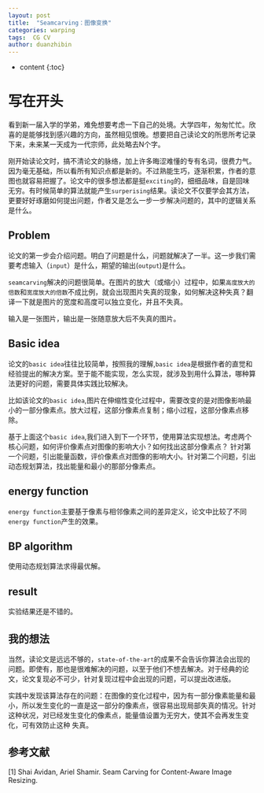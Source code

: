 ```yaml
---
layout: post
title:  "Seamcarving：图像变换"
categories: warping  
tags:  CG CV
author: duanzhibin
---
```


* content
{:toc}

# 写在开头
  看到新一届入学的学弟，难免想要考虑一下自己的处境。大学四年，匆匆忙忙。欣喜的是能够找到感兴趣的方向，虽然相见恨晚。想要把自己读论文的所思所考记录下来，未来某一天成为一代宗师，此处略去N个字。

  刚开始读论文时，搞不清论文的脉络，加上许多晦涩难懂的专有名词，很费力气。因为毫无基础，所以看所有知识点都是新的。不过熟能生巧，逐渐积累，作者的意图也就容易把握了。论文中的很多想法都是挺`exciting`的，细细品味，自是回味无穷。有时候简单的算法就能产生`surperising`结果。读论文不仅要学会其方法，更要好好琢磨如何提出问题，作者又是怎么一步一步解决问题的，其中的逻辑关系是什么。
    




## Problem
  论文的第一步会介绍问题。明白了问题是什么，问题就解决了一半。这一步我们需要考虑输入（`input`）是什么，期望的输出(`output`)是什么。

  `seamcarving`解决的问题很简单。在图片的放大（或缩小）过程中，如果`高度放大的倍数`和`宽度放大的倍数`不成比例，就会出现图片失真的现象，如何解决这种失真？翻译一下就是图片的宽度和高度可以独立变化，并且不失真。
  
  输入是一张图片，输出是一张随意放大后不失真的图片。

## Basic idea
  论文的`basic idea`往往比较简单，按照我的理解,`basic idea`是根据作者的直觉和经验提出的解决方案。至于能不能实现，怎么实现，就涉及到用什么算法，哪种算法更好的问题，需要具体实践比较解决。
  
  比如该论文的`basic idea`,图片在伸缩性变化过程中，需要改变的是对图像影响最小的一部分像素点。放大过程，这部分像素点复制；缩小过程，这部分像素点移除。

  基于上面这个`basic idea`,我们进入到下一个环节，使用算法实现想法。考虑两个核心问题，如何评价像素点对图像的影响大小？如何找出这部分像素点？ 针对第一个问题，引出能量函数，评价像素点对图像的影响大小。针对第二个问题，引出动态规划算法，找出能量和最小的那部分像素点。

## energy function
  `energy function`主要基于像素与相邻像素之间的差异定义，论文中比较了不同`energy function`产生的效果。

## BP algorithm
  使用动态规划算法求得最优解。

## result 
  实验结果还是不错的。

## 我的想法
  当然，读论文是远远不够的，`state-of-the-art`的成果不会告诉你算法会出现的问题。即使有，那也是很难解决的问题，以至于他们不想去解决。对于经典的论文，论文复现必不可少，针对复现过程中会出现的问题，可以提出改进版。

  实践中发现该算法存在的问题：在图像的变化过程中，因为有一部分像素能量和最小，所以发生变化的一直是这一部分的像素点，很容易出现局部失真的情况。针对这种状况，对已经发生变化的像素点，能量值设置为无穷大，使其不会再发生变化，可有效防止这种
  失真。


## 参考文献
   [1]  Shai Avidan, Ariel Shamir. Seam Carving for Content-Aware Image Resizing. 

  
